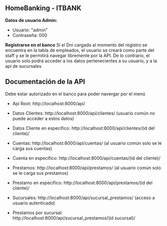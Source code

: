 ## HomeBanking - ITBANK
**Datos de usuario Admin:**
- Usuario: "admin"
- Contraseña: 000

**Registrarse en el banco**
Si el Dni cargado al momento del registro se encuentra en la tabla de empleados, el usuario se creará como parte del staff y se le permitirá navegar libremente por la API. De lo contrario, el usuario solo podrá acceder a los datos pertenecientes a su usuario, y a la api de sucursales

## Documentación de la API
Debe estar autorizado en el banco para poder navergar por el menú

- Api Root: http://localhost:8000/api/

- Datos Clientes: http://localhost:8000/api/clientes/
  (usuario común no puede acceder a estos datos)
- Datos Cliente en específico: http://localhost:8000/api/clientes/(id del cliente)/

- Cuentas: http://localhost:8000/api/cuentas/ 
  (al usuario común solo se le carga sus cuentas)
- Cuenta en específico: http://localhost:8000/api/cuentas/(id del cliente)/

- Prestamos: http://localhost:8000/api/prestamos/
  (al usuario común solo se le carga sus prestamos)
- Prestamo en específico: http://localhost:8000/api/prestamos/(id del cliente)/

- Sucursales: http://localhost:8000/api/sucursal_prestamos/
  (acceso a usuario autenticado)
- Prestamos por sucursal: http://localhost:8000/api/sucursal_prestamos/(id sucursal)/